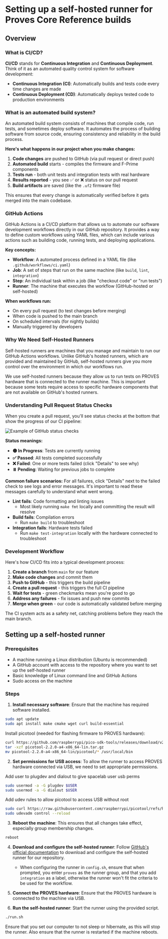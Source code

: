 # Setting up a self-hosted runner for Proves Core Reference builds

## Overview

### What is CI/CD?

**CI/CD** stands for **Continuous Integration** and **Continuous Deployment**. Think of it as an automated quality control system for software development:

- **Continuous Integration (CI)**: Automatically builds and tests code every time changes are made
- **Continuous Deployment (CD)**: Automatically deploys tested code to production environments

### What is an automated build system?

An automated build system consists of machines that compile code, run tests, and sometimes deploy software. It automates the process of building software from source code, ensuring consistency and reliability in the build process.

**Here's what happens in our project when you make changes:**

1. **Code changes** are pushed to GitHub (via pull request or direct push)
2. **Automated build** starts - compiles the firmware and F-Prime components
3. **Tests run** - both unit tests and integration tests with real hardware
4. **Results reported** - you see ✅ or ❌ status on our pull request
5. **Build artifacts** are saved (like the `.uf2` firmware file)

This ensures that every change is automatically verified before it gets merged into the main codebase.

### GitHub Actions

GitHub Actions is a CI/CD platform that allows us to automate our software development workflows directly in our GitHub repository. It provides a way to define custom workflows using YAML files, which can include various actions such as building code, running tests, and deploying applications.

**Key concepts:**

- **Workflow**: A automated process defined in a YAML file (like `.github/workflows/ci.yaml`)
- **Job**: A set of steps that run on the same machine (like `build`, `lint`, `integration`)
- **Step**: An individual task within a job (like "checkout code" or "run tests")
- **Runner**: The machine that executes the workflow (GitHub-hosted or self-hosted)

**When workflows run:**

- On every pull request (to test changes before merging)
- When code is pushed to the main branch
- On scheduled intervals (for nightly builds)
- Manually triggered by developers

### Why We Need Self-Hosted Runners

Self-hosted runners are machines that you manage and maintain to run our GitHub Actions workflows. Unlike GitHub's hosted runners, which are provided and maintained by GitHub, self-hosted runners give you more control over the environment in which our workflows run.

We use self-hosted runners because they allow us to run tests on PROVES hardware that is connected to the runner machine. This is important because some tests require access to specific hardware components that are not available on GitHub's hosted runners.

### Understanding Pull Request Status Checks

When you create a pull request, you'll see status checks at the bottom that show the progress of our CI pipeline:

![Example of GitHub status checks](https://docs.github.com/assets/cb-17910/mw-1440/images/help/pull_requests/pr-checks-success.webp)

**Status meanings:**

- **🟡 In Progress**: Tests are currently running
- **✅ Passed**: All tests completed successfully
- **❌ Failed**: One or more tests failed (click "Details" to see why)
- **⏸️ Pending**: Waiting for previous jobs to complete

**Common failure scenarios:**
For all failures, click "Details" next to the failed check to see logs and error messages. It's important to read these messages carefully to understand what went wrong.

- **Lint fails**: Code formatting and linting issues
  - Most likely running `make fmt` locally and committing the result will resolve
- **Build fails**: Compilation errors
  - Run `make build` to troubleshoot
- **Integration fails**: Hardware tests failed
  - Run `make test-integration` locally with the hardware connected to troubleshoot

### Development Workflow

Here's how CI/CD fits into a typical development process:

1. **Create a branch** from `main` for our feature
2. **Make code changes** and commit them
3. **Push to GitHub** - this triggers the build pipeline
4. **Create a pull request** - this triggers the full CI pipeline
5. **Wait for tests** - green checkmarks mean you're good to go
6. **Address any failures** - fix issues and push new commits
7. **Merge when green** - our code is automatically validated before merging

The CI system acts as a safety net, catching problems before they reach the main branch.

## Setting up a self-hosted runner

### Prerequisites

- A machine running a Linux distribution (Ubuntu is recommended)
- A GitHub account with access to the repository where you want to set up the self-hosted runner
- Basic knowledge of Linux command line and GitHub Actions
- Sudo access on the machine

### Steps

1. **Install necessary software**: Ensure that the machine has required software installed.

```bash
sudo apt update
sudo apt install make cmake wget curl build-essential
```

Install picotool (needed for flashing firmware to PROVES hardware):

```bash
curl https://github.com/raspberrypi/pico-sdk-tools/releases/download/v2.2.0-2/picotool-2.2.0-a4-x86_64-lin.tar.gz -o picotool-2.2.0-a4-x86_64-lin.tar.gz
tar -xzf picotool-2.2.0-a4-x86_64-lin.tar.gz
mv picotool-2.2.0-a4-x86_64-lin/picotool/* /usr/local/bin
```

2. **Set permissions for USB access**: To allow the runner to access PROVES hardware connected via USB, we need to set appropriate permissions.

Add user to plugdev and dialout to give spacelab user usb perms

```sh
sudo usermod -a -G plugdev $USER
sudo usermod -a -G dialout $USER
```

Add udev rules to allow picotool to access USB without root

```sh
sudo curl https://raw.githubusercontent.com/raspberrypi/picotool/refs/heads/master/udev/60-picotool.rules -o /etc/udev/rules.d/60-picotool.rules
sudo udevadm control --reload
```

3. **Reboot the machine**: This ensures that all changes take effect, especially group membership changes.

```sh
reboot
```

4. **Download and configure the self-hosted runner**: Follow [GitHub's official documentation](https://github.com/organizations/Open-Source-Space-Foundation/settings/actions/runners/new?arch=x64&os=linux) to download and configure the self-hosted runner for our repository.

   - When configuring the runner in `config.sh`, ensure that when prompted, you enter `proves` as the runner group, and that you add `integration` as a label, otherwise the runner won't fit the criteria to be used for the workflow.

5. **Connect the PROVES hardware**: Ensure that the PROVES hardware is connected to the machine via USB.

6. **Run the self-hosted runner**: Start the runner using the provided script.

```sh
./run.sh
```

Ensure that you set our computer to not sleep or hibernate, as this will stop the runner. Also ensure that the runner is restarted if the machine reboots.
